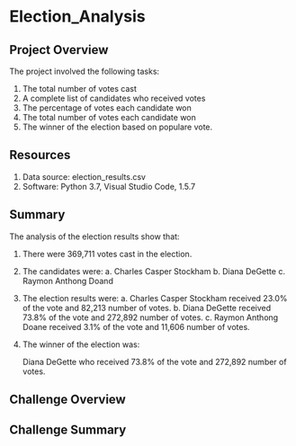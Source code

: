 # Election_Analysis

## Project Overview
The project involved the following tasks:
 1. The total number of votes cast
 2. A complete list of candidates who received votes
 3. The percentage of votes each candidate won
 4. The total number of votes each candidate won
 5. The winner of the election based on populare vote.

## Resources
 1. Data source:  election_results.csv
 2. Software: Python 3.7, Visual Studio Code, 1.5.7 

## Summary
The analysis of the election results show that:
1.  There were 369,711 votes cast in the election.
2.  The candidates were:
    a.  Charles Casper Stockham
    b.  Diana DeGette
    c.  Raymon Anthong Doand
3.  The election results were:
    a.  Charles Casper Stockham received 23.0% of the vote and 82,213 number of votes.
    b.  Diana DeGette received 73.8% of the vote and 272,892 number of votes.
    c.  Raymon Anthong Doane received 3.1% of the vote and 11,606 number of votes.
4.  The winner of the election was:

    Diana DeGette who received 73.8% of the vote and 272,892 number of votes.
    
## Challenge Overview

## Challenge Summary


